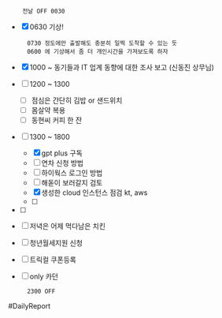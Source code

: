 		전날 OFF 0030 

- [x] 0630 기상! 
	 
		0730 정도에만 출발해도 충분히 일찍 도착할 수 있는 듯 
		0600 에 기상해서 좀 더 개인시간을 가져보도록 하자 
	
- [x] 1000 ~ 동기들과 IT 업계 동향에 대한 조사 보고 (신동진 상무님)
- [ ] 1200 ~ 1300 
	- [ ] 점심은 간단히 김밥 or 샌드위치 
	- [ ] 몸살약 복용 
	- [ ] 동현씨 커피 한 잔 
- [ ] 1300 ~ 1800 
	 - [x] gpt plus 구독
	 - [ ] 연차 신청 방법  
	 - [ ] 하이웍스 로그인 방법 
	 - [ ] 해돋이 보러갈지 검토 
	 - [x] 생성한 cloud 인스턴스 점검 kt, aws
	 - [ ] 
- [ ] 
- [ ] 저녁은 어제 먹다남은 치킨 
- [ ] 청년월세지원 신청
- [ ] 트릭컬 쿠폰등록 
- [ ] only 카던 

		2300 OFF

#DailyReport 